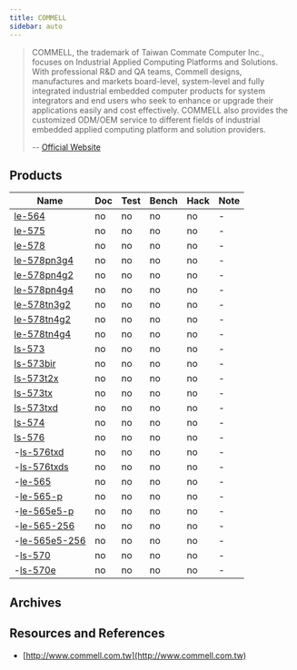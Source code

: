 ```yaml
---
title: COMMELL
sidebar: auto
---
```


>  COMMELL, the trademark of Taiwan Commate Computer Inc., focuses on
>  Industrial Applied Computing Platforms and Solutions. With
>  professional R&D and QA teams, Commell designs, manufactures and
>  markets board-level, system-level and fully integrated industrial
>  embedded computer products for system integrators and end users who
>  seek to enhance or upgrade their applications easily and cost
>  effectively. COMMELL also provides the customized ODM/OEM service
>  to different fields of industrial embedded applied computing
>  platform and solution providers.
>
> -- [Official Website](http://www.commell.com.tw/Company/About.htm)

## Products

| Name                           | Doc | Test | Bench | Hack | Note |
|--------------------------------|-----|------|-------|------|------|
| [le-564](le-564/)              | no  | no   | no    | no   | -    |
| [le-575](le-575/)              | no  | no   | no    | no   | -    |
| [le-578](le-578/)              | no  | no   | no    | no   | -    |
| [le-578pn3g4](le-578pn3g4/)    | no  | no   | no    | no   | -    |
| [le-578pn4g2](le-578pn4g2/)    | no  | no   | no    | no   | -    |
| [le-578pn4g4](le-578pn4g4/)    | no  | no   | no    | no   | -    |
| [le-578tn3g2](le-578tn3g2/)    | no  | no   | no    | no   | -    |
| [le-578tn4g2](le-578tn4g2/)    | no  | no   | no    | no   | -    |
| [le-578tn4g4](le-578tn4g4/)    | no  | no   | no    | no   | -    |
| [ls-573](ls-573/)              | no  | no   | no    | no   | -    |
| [ls-573bir](ls-573bir/)        | no  | no   | no    | no   | -    |
| [ls-573t2x](ls-573t2x/)        | no  | no   | no    | no   | -    |
| [ls-573tx](ls-573tx/)          | no  | no   | no    | no   | -    |
| [ls-573txd](ls-573txd/)        | no  | no   | no    | no   | -    |
| [ls-574](ls-574/)              | no  | no   | no    | no   | -    |
| [ls-576](ls-576/)              | no  | no   | no    | no   | -    |
| -[ls-576txd](ls-756txd/)       | no  | no   | no    | no   | -    |
| -[ls-576txds](ls-756txds/)     | no  | no   | no    | no   | -    |
| -[le-565](le-565/)             | no  | no   | no    | no   | -    |
| -[le-565-p](le-565-p/)         | no  | no   | no    | no   | -    |
| -[le-565e5-p](le-565e5-p/)     | no  | no   | no    | no   | -    |
| -[le-565-256](le-565-256/)     | no  | no   | no    | no   | -    |
| -[le-565e5-256](le-565e5-256/) | no  | no   | no    | no   | -    |
| -[ls-570](ls-570/)             | no  | no   | no    | no   | -    |
| -[ls-570e](ls-570e/)           | no  | no   | no    | no   | -    |

## Archives

## Resources and References

 * [http://www.commell.com.tw](http://www.commell.com.tw)
